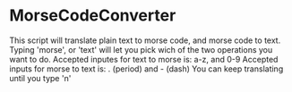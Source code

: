 # MorseCodeConverter
This script will translate plain text to morse code, and morse code to text.
Typing 'morse', or 'text' will let you pick wich of the two operations you want to do.
Accepted inputes for text to morse is: a-z, and 0-9
Accepted inputs for morse to text is: . (period) and - (dash)
You can keep translating until you type 'n'
